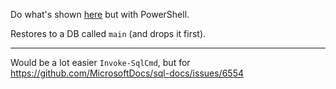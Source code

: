 Do what's shown [here](https://docs.microsoft.com/en-us/sql/linux/tutorial-restore-backup-in-sql-server-container?view=sql-server-ver15#restore-the-database) but with PowerShell.

Restores to a DB called `main` (and drops it first).

---

Would be a lot easier `Invoke-SqlCmd`, but for https://github.com/MicrosoftDocs/sql-docs/issues/6554